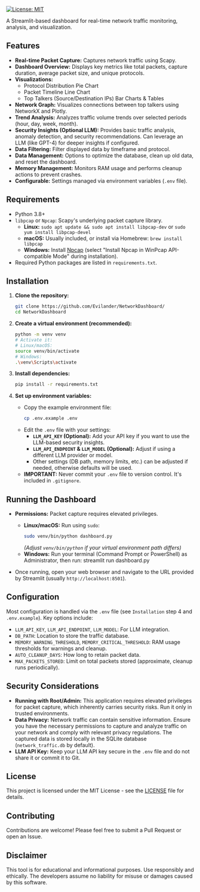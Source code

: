 [![License: MIT](https://img.shields.io/badge/License-MIT-yellow.svg)](https://opensource.org/licenses/MIT)

A Streamlit-based dashboard for real-time network traffic monitoring, analysis, and visualization.

## Features

*   **Real-time Packet Capture:** Captures network traffic using Scapy.
*   **Dashboard Overview:** Displays key metrics like total packets, capture duration, average packet size, and unique protocols.
*   **Visualizations:**
    *   Protocol Distribution Pie Chart
    *   Packet Timeline Line Chart
    *   Top Talkers (Source/Destination IPs) Bar Charts & Tables
*   **Network Graph:** Visualizes connections between top talkers using NetworkX and Plotly.
*   **Trend Analysis:** Analyzes traffic volume trends over selected periods (hour, day, week, month).
*   **Security Insights (Optional LLM):** Provides basic traffic analysis, anomaly detection, and security recommendations. Can leverage an LLM (like GPT-4) for deeper insights if configured.
*   **Data Filtering:** Filter displayed data by timeframe and protocol.
*   **Data Management:** Options to optimize the database, clean up old data, and reset the dashboard.
*   **Memory Management:** Monitors RAM usage and performs cleanup actions to prevent crashes.
*   **Configurable:** Settings managed via environment variables (`.env` file).


## Requirements

*   Python 3.8+
*   `libpcap` or `Npcap`: Scapy's underlying packet capture library.
    *   **Linux:** `sudo apt update && sudo apt install libpcap-dev` or `sudo yum install libpcap-devel`
    *   **macOS:** Usually included, or install via Homebrew: `brew install libpcap`
    *   **Windows:** Install [Npcap](https://npcap.com/#download) (select "Install Npcap in WinPcap API-compatible Mode" during installation).
*   Required Python packages are listed in `requirements.txt`.

## Installation

1.  **Clone the repository:**
    ```bash
    git clone https://github.com/Evilander/NetworkDashboard/ 
    cd NetworkDashboard
    ```

2.  **Create a virtual environment (recommended):**
    ```bash
    python -m venv venv
    # Activate it:
    # Linux/macOS:
    source venv/bin/activate
    # Windows:
    .\venv\Scripts\activate
    ```

3.  **Install dependencies:**
    ```bash
    pip install -r requirements.txt
    ```

4.  **Set up environment variables:**
    *   Copy the example environment file:
        ```bash
        cp .env.example .env
        ```
    *   Edit the `.env` file with your settings:
        *   **`LLM_API_KEY` (Optional):** Add your API key if you want to use the LLM-based security insights.
        *   **`LLM_API_ENDPOINT` & `LLM_MODEL` (Optional):** Adjust if using a different LLM provider or model.
        *   Other settings (DB path, memory limits, etc.) can be adjusted if needed, otherwise defaults will be used.
    *   **IMPORTANT:** Never commit your `.env` file to version control. It's included in `.gitignore`.

## Running the Dashboard

*   **Permissions:** Packet capture requires elevated privileges.
    *   **Linux/macOS:** Run using `sudo`:
        ```bash
        sudo venv/bin/python dashboard.py
        ```
        *(Adjust `venv/bin/python` if your virtual environment path differs)*
    *   **Windows:** Run your terminal (Command Prompt or PowerShell) as Administrator, then run:
              streamlit run dashboard.py 

*   Once running, open your web browser and navigate to the URL provided by Streamlit (usually `http://localhost:8501`).

## Configuration

Most configuration is handled via the `.env` file (see `Installation` step 4 and `.env.example`). Key options include:

*   `LLM_API_KEY`, `LLM_API_ENDPOINT`, `LLM_MODEL`: For LLM integration.
*   `DB_PATH`: Location to store the traffic database.
*   `MEMORY_WARNING_THRESHOLD`, `MEMORY_CRITICAL_THRESHOLD`: RAM usage thresholds for warnings and cleanup.
*   `AUTO_CLEANUP_DAYS`: How long to retain packet data.
*   `MAX_PACKETS_STORED`: Limit on total packets stored (approximate, cleanup runs periodically).

## Security Considerations

*   **Running with Root/Admin:** This application requires elevated privileges for packet capture, which inherently carries security risks. Run it only in trusted environments.
*   **Data Privacy:** Network traffic can contain sensitive information. Ensure you have the necessary permissions to capture and analyze traffic on your network and comply with relevant privacy regulations. The captured data is stored locally in the SQLite database (`network_traffic.db` by default).
*   **LLM API Key:** Keep your LLM API key secure in the `.env` file and do not share it or commit it to Git.

## License

This project is licensed under the MIT License - see the [LICENSE](LICENSE) file for details.

## Contributing

Contributions are welcome! Please feel free to submit a Pull Request or open an Issue.

## Disclaimer

This tool is for educational and informational purposes. Use responsibly and ethically. The developers assume no liability for misuse or damages caused by this software.

